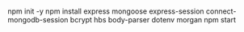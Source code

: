 # 
npm init -y
npm install express mongoose express-session connect-mongodb-session bcrypt hbs body-parser dotenv morgan
npm start
